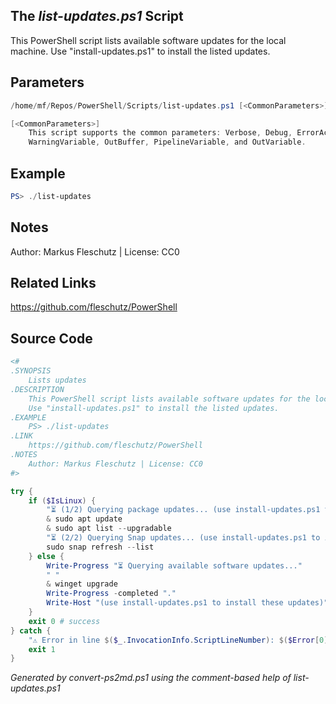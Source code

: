 ## The *list-updates.ps1* Script

This PowerShell script lists available software updates for the local machine.
Use "install-updates.ps1" to install the listed updates.

## Parameters
```powershell
/home/mf/Repos/PowerShell/Scripts/list-updates.ps1 [<CommonParameters>]

[<CommonParameters>]
    This script supports the common parameters: Verbose, Debug, ErrorAction, ErrorVariable, WarningAction, 
    WarningVariable, OutBuffer, PipelineVariable, and OutVariable.
```

## Example
```powershell
PS> ./list-updates

```

## Notes
Author: Markus Fleschutz | License: CC0

## Related Links
https://github.com/fleschutz/PowerShell

## Source Code
```powershell
<#
.SYNOPSIS
	Lists updates
.DESCRIPTION
	This PowerShell script lists available software updates for the local machine.
	Use "install-updates.ps1" to install the listed updates.
.EXAMPLE
	PS> ./list-updates
.LINK
	https://github.com/fleschutz/PowerShell
.NOTES
	Author: Markus Fleschutz | License: CC0
#>

try {
	if ($IsLinux) {
		"⏳ (1/2) Querying package updates... (use install-updates.ps1 to install them)"
		& sudo apt update
		& sudo apt list --upgradable
		"⏳ (2/2) Querying Snap updates... (use install-updates.ps1 to install them)"
		sudo snap refresh --list
	} else {
		Write-Progress "⏳ Querying available software updates..."
		" "
		& winget upgrade
		Write-Progress -completed "."
		Write-Host "(use install-updates.ps1 to install these updates)"
	}
	exit 0 # success
} catch {
	"⚠️ Error in line $($_.InvocationInfo.ScriptLineNumber): $($Error[0])"
	exit 1
}
```

*Generated by convert-ps2md.ps1 using the comment-based help of list-updates.ps1*
